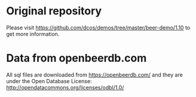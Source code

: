 # Original repository
Please visit https://github.com/dcos/demos/tree/master/beer-demo/1.10 to get more information.

# Data from openbeerdb.com
All sql files are downloaded from https://openbeerdb.com/ and they are under the Open Database License: http://opendatacommons.org/licenses/odbl/1.0/

